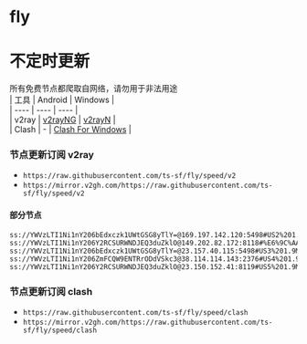 # fly
# 不定时更新
所有免费节点都爬取自网络，请勿用于非法用途  
|  工具  | Android  | Windows  |  
|  ----  | ----   | ----  |  
| v2ray  | [v2rayNG](https://github.com/2dust/v2rayNG/releases) | [v2rayN](https://github.com/2dust/v2rayN/releases) |  
| Clash  | - | [Clash For Windows](https://github.com/2dust/clashN/releases) | 
  
### 节点更新订阅  v2ray
- `https://raw.githubusercontent.com/ts-sf/fly/speed/v2`  
- `https://mirror.v2gh.com/https://raw.githubusercontent.com/ts-sf/fly/speed/v2`  

#### 部分节点  
``` 
ss://YWVzLTI1Ni1nY206bEdxczk1UWtGSG8yTlY=@169.197.142.120:5498#US2%201.8MB%2Fs
ss://YWVzLTI1Ni1nY206Y2RCSURWNDJEQ3duZklO@149.202.82.172:8118#%E6%9C%AA%E7%9F%A52%201.9MB%2Fs
ss://YWVzLTI1Ni1nY206bEdxczk1UWtGSG8yTlY=@23.157.40.115:5498#US3%201.9MB%2Fs
ss://YWVzLTI1Ni1nY206ZmFCQW9ENTRrODdVSkc3@38.114.114.143:2376#US4%201.9MB%2Fs
ss://YWVzLTI1Ni1nY206Y2RCSURWNDJEQ3duZklO@23.150.152.41:8119#US5%201.9MB%2Fs
```
### 节点更新订阅  clash
- `https://raw.githubusercontent.com/ts-sf/fly/speed/clash`  
- `https://mirror.v2gh.com/https://raw.githubusercontent.com/ts-sf/fly/speed/clash`  


